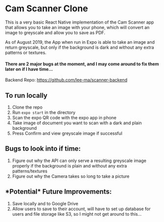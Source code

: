 # Cam Scanner Clone
This is a very basic React Native implementation of the Cam Scanner app that allows you to take an image with your phone, which will convert an image to greyscale and allow you to save as PDF.

As of August 2019, the App when run in Expo is able to take an image and return greyscale, but only if the background is dark and without any extra patterns or textures.

#### There are 2 major bugs at the moment, and I may come around to fix them later on if I have time...

Backend Repo: https://github.com/lee-ma/scanner-backend

## To run locally
1. Clone the repo
2. Run `expo start` in the directory
3. Scan the expo QR code with the expo app in phone
4. Take image of document you want to scan with a dark and plain background
5. Press Confirm and view greyscale image if successful

## Bugs to look into if time:
1. Figure out why the API can only serve a resulting greyscale image properly if the background is plain and without any extra patterns/textures
2. Figure out why the Camera takes so long to take a picture

## \*Potential\* Future Improvements:
1. Save locally and to Google Drive
2. Allow users to save to their account, will have to set up database for users and file storage like S3, so I might not get around to this...
